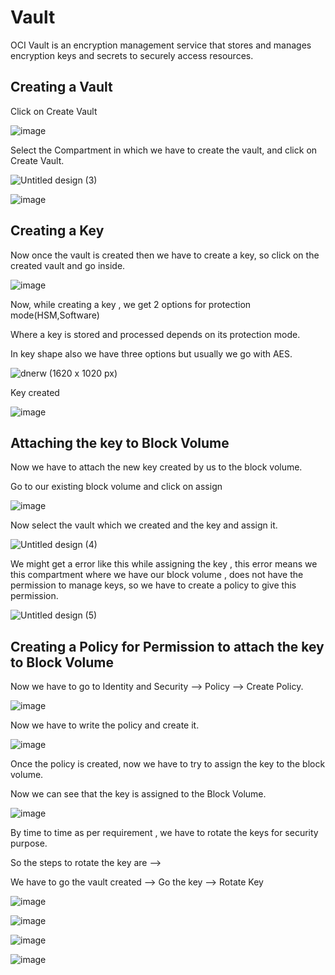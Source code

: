 # Vault

OCI Vault is an encryption management service that stores and manages encryption keys and secrets to securely access resources.

## Creating a Vault 	

Click on Create Vault

![image](https://github.com/user-attachments/assets/848e2025-e5b5-41d5-9aff-cd33d7ccf71c)

Select the Compartment in which we have to create the vault, and click on Create Vault.

![Untitled design (3)](https://github.com/user-attachments/assets/dadddd07-2323-41ab-b1e0-4f76c628ab81)

![image](https://github.com/user-attachments/assets/11965d83-75c1-4cf9-a9bc-23efd54d4ab6)

## Creating a Key

Now once the vault is created then we have to create a key, so click on the created vault and go inside.

![image](https://github.com/user-attachments/assets/179453f7-fd25-42f5-8f6f-5ce8a6dcef81)

Now, while creating a key , we get 2 options for protection mode(HSM,Software) 

Where a key is stored and processed depends on its protection mode.

In key shape also we have three options but usually we go with AES.

![dnerw (1620 x 1020 px)](https://github.com/user-attachments/assets/d29a9027-834e-4756-b600-5c4e050983dd)

Key created

![image](https://github.com/user-attachments/assets/a426731b-0434-4c43-9996-15f7b52e8cbf)

## Attaching the key to Block Volume

Now we have to attach the new key created by us to the block volume.

Go to our existing block volume and click on assign

![image](https://github.com/user-attachments/assets/8574ad81-c6ef-4ee1-80e7-6921ded89924)

Now select the vault which we created and the key and assign it.

![Untitled design (4)](https://github.com/user-attachments/assets/5b55686b-f768-4efc-bfa0-22c9ff3e617d)

We might get a error like this while assigning the key , this error means we this compartment where we have our block volume , does not have the permission to manage keys, so we have to create a policy to give this permission.

![Untitled design (5)](https://github.com/user-attachments/assets/44c5135d-f2f4-493a-b743-e7ce8b1ca50c)

## Creating a Policy for Permission to attach the key to Block Volume

Now we have to go to Identity and Security --> Policy --> Create Policy.

![image](https://github.com/user-attachments/assets/77d93837-370d-4aa2-bfe0-7136c011513b)

Now we have to write the policy and create it.

![image](https://github.com/user-attachments/assets/105d3014-ea97-4eff-93b5-a1778800b0e2)

Once the policy is created, now we have to try to assign the key to the block volume.

Now we can see that the key is assigned to the Block Volume.

![image](https://github.com/user-attachments/assets/ded58dc9-c35e-4a06-87e0-d6653b174fd6)

By time to time as per requirement , we have to rotate the keys for security purpose.

So the steps to rotate the key are -->

We have to go the vault created --> Go the key --> Rotate Key

![image](https://github.com/user-attachments/assets/aac6bd9d-74ee-45ef-885e-80d55a2b1d4b)

![image](https://github.com/user-attachments/assets/62067265-89d6-4a1f-b98a-56b9d2932a6e)

![image](https://github.com/user-attachments/assets/2f6c69af-6803-40a1-8230-660907e7854f)

![image](https://github.com/user-attachments/assets/c54d1cdd-3f88-4de6-83b7-abccb9ee2a95)

